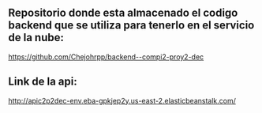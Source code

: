 ## Repositorio donde esta almacenado el codigo backend que se utiliza para tenerlo en el servicio de la nube:

https://github.com/Chejohrpp/backend--compi2-proy2-dec

## Link de la api:

http://apic2p2dec-env.eba-gpkjep2y.us-east-2.elasticbeanstalk.com/